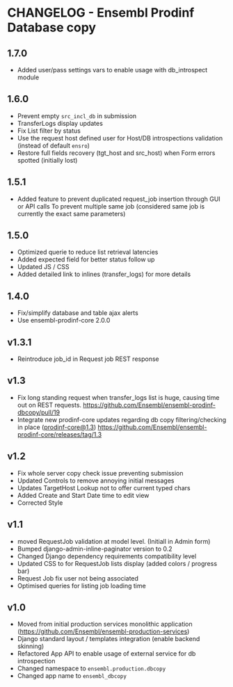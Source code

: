 CHANGELOG - Ensembl Prodinf Database copy
=========================================
1.7.0
-----
- Added user/pass settings vars to enable usage with db_introspect module


1.6.0
-----
- Prevent empty `src_incl_db` in submission
- TransferLogs display updates
- Fix List filter by status
- Use the request host defined user for Host/DB introspections validation (instead of default `ensro`)
- Restore full fields recovery (tgt_host and src_host) when Form errors spotted (initially lost)

1.5.1
-----
- Added feature to prevent duplicated request_job insertion through GUI or API calls
  To prevent multiple same job (considered same job is currently the exact same parameters)

1.5.0
-----
- Optimized querie to reduce list retrieval latencies
- Added expected field for better status follow up
- Updated JS / CSS 
- Added detailed link to inlines (transfer_logs) for more details

1.4.0
-----
- Fix/simplify database and table ajax alerts
- Use ensembl-prodinf-core 2.0.0

v1.3.1
------
- Reintroduce job_id in Request job REST response

v1.3
----
- Fix long standing request when transfer_logs list is huge, causing time out on REST requests. https://github.com/Ensembl/ensembl-prodinf-dbcopy/pull/19
- Integrate new prodinf-core updates regarding db copy filtering/checking in place (prodinf-core@1.3) https://github.com/Ensembl/ensembl-prodinf-core/releases/tag/1.3

v1.2
----
- Fix whole server copy check issue preventing submission
- Updated Controls to remove annoying initial messages
- Updates TargetHost Lookup not to offer current typed chars 
- Added Create and Start Date time to edit view
- Corrected Style

v1.1
----
- moved RequestJob validation at model level. (Initiall in Admin form)
- Bumped django-admin-inline-paginator version to 0.2 
- Changed Django dependency requirements compatibility level
- Updated CSS to for RequestJob lists display (added colors / progress bar)
- Request Job fix user not being associated  
- Optimised queries for listing job loading time

v1.0
----
- Moved from initial production services monolithic application (https://github.com/Ensembl/ensembl-production-services)
- Django standard layout / templates integration (enable backend skinning)
- Refactored App API to enable usage of external service for db introspection
- Changed namespace to `ensembl.production.dbcopy`
- Changed app name to `ensembl_dbcopy`  
  
